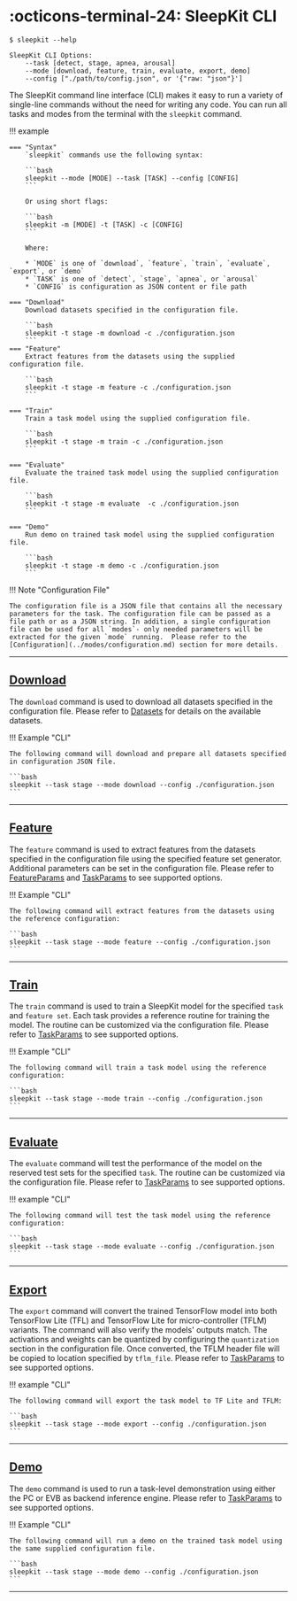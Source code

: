 # :octicons-terminal-24: SleepKit CLI

<div class="termy">

```console
$ sleepkit --help

SleepKit CLI Options:
    --task [detect, stage, apnea, arousal]
    --mode [download, feature, train, evaluate, export, demo]
    --config ["./path/to/config.json", or '{"raw: "json"}']
```

</div>

The SleepKit command line interface (CLI) makes it easy to run a variety of single-line commands without the need for writing any code. You can run all tasks and modes from the terminal with the `sleepkit` command.

!!! example

    === "Syntax"
        `sleepkit` commands use the following syntax:

        ```bash
        sleepkit --mode [MODE] --task [TASK] --config [CONFIG]
        ```

        Or using short flags:

        ```bash
        sleepkit -m [MODE] -t [TASK] -c [CONFIG]
        ```

        Where:

        * `MODE` is one of `download`, `feature`, `train`, `evaluate`, `export`, or `demo`
        * `TASK` is one of `detect`, `stage`, `apnea`, or `arousal`
        * `CONFIG` is configuration as JSON content or file path

    === "Download"
        Download datasets specified in the configuration file.

        ```bash
        sleepkit -t stage -m download -c ./configuration.json
        ```
    === "Feature"
        Extract features from the datasets using the supplied configuration file.

        ```bash
        sleepkit -t stage -m feature -c ./configuration.json
        ```

    === "Train"
        Train a task model using the supplied configuration file.

        ```bash
        sleepkit -t stage -m train -c ./configuration.json
        ```

    === "Evaluate"
        Evaluate the trained task model using the supplied configuration file.

        ```bash
        sleepkit -t stage -m evaluate  -c ./configuration.json
        ```

    === "Demo"
        Run demo on trained task model using the supplied configuration file.

        ```bash
        sleepkit -t stage -m demo -c ./configuration.json
        ```


!!! Note "Configuration File"

    The configuration file is a JSON file that contains all the necessary parameters for the task. The configuration file can be passed as a file path or as a JSON string. In addition, a single configuration file can be used for all `modes`- only needed parameters will be extracted for the given `mode` running.  Please refer to the [Configuration](../modes/configuration.md) section for more details.

---

## [Download](../modes/download.md)

The `download` command is used to download all datasets specified in the configuration file. Please refer to [Datasets](../datasets/index.md) for details on the available datasets.


!!! Example "CLI"

    The following command will download and prepare all datasets specified in configuration JSON file.

    ```bash
    sleepkit --task stage --mode download --config ./configuration.json
    ```

---

## [Feature](../features/index.md)

The `feature` command is used to extract features from the datasets specified in the configuration file using the specified feature set generator. Additional parameters can be set in the configuration file. Please refer to [FeatureParams](../modes/configuration.md#featureparams) and [TaskParams](../modes/configuration.md#taskparams) to see supported options.

!!! Example "CLI"

    The following command will extract features from the datasets using the reference configuration:

    ```bash
    sleepkit --task stage --mode feature --config ./configuration.json
    ```

---

## [Train](../modes/train.md)

The `train` command is used to train a SleepKit model for the specified `task` and `feature set`. Each task provides a reference routine for training the model. The routine can be customized via the configuration file. Please refer to [TaskParams](../modes/configuration.md#taskparams) to see supported options.

!!! Example "CLI"

    The following command will train a task model using the reference configuration:

    ```bash
    sleepkit --task stage --mode train --config ./configuration.json
    ```

---

## [Evaluate](../modes/evaluate.md)

The `evaluate` command will test the performance of the model on the reserved test sets for the specified `task`. The routine can be customized via the configuration file. Please refer to [TaskParams](../modes/configuration.md#taskparams) to see supported options.

!!! example "CLI"

    The following command will test the task model using the reference configuration:

    ```bash
    sleepkit --task stage --mode evaluate --config ./configuration.json
    ```

---

## [Export](../modes/export.md)

The `export` command will convert the trained TensorFlow model into both TensorFlow Lite (TFL) and TensorFlow Lite for micro-controller (TFLM) variants. The command will also verify the models' outputs match. The activations and weights can be quantized by configuring the `quantization` section in the configuration file. Once converted, the TFLM header file will be copied to location specified by `tflm_file`. Please refer to [TaskParams](../modes/configuration.md#taskparams) to see supported options.

!!! example "CLI"

    The following command will export the task model to TF Lite and TFLM:

    ```bash
    sleepkit --task stage --mode export --config ./configuration.json
    ```

---

## [Demo](../modes/demo.md)


The `demo` command is used to run a task-level demonstration using either the PC or EVB as backend inference engine. Please refer to [TaskParams](../modes/configuration.md#taskparams) to see supported options.

!!! Example "CLI"

    The following command will run a demo on the trained task model using the same supplied configuration file.

    ```bash
    sleepkit --task stage --mode demo --config ./configuration.json
    ```

---
